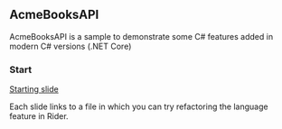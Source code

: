 ## AcmeBooksAPI 

AcmeBooksAPI is a sample to demonstrate some C# features added in modern C# versions (.NET Core)

### Start 

<a href="/.Slides/00-start.md">Starting slide</a>

Each slide links to a file in which you can try refactoring the language feature in Rider. 
